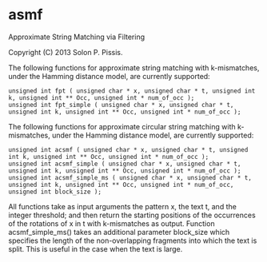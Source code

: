 asmf
====

Approximate String Matching via Filtering

Copyright (C) 2013 Solon P. Pissis.

The following functions for approximate string matching with k-mismatches, under the Hamming distance model, are currently supported:

	unsigned int fpt ( unsigned char * x, unsigned char * t, unsigned int k, unsigned int ** Occ, unsigned int * num_of_occ );
	unsigned int fpt_simple ( unsigned char * x, unsigned char * t, unsigned int k, unsigned int ** Occ, unsigned int * num_of_occ );


The following functions for approximate circular string matching with k-mismatches, under the Hamming distance model, are currently supported:

	unsigned int acsmf ( unsigned char * x, unsigned char * t, unsigned int k, unsigned int ** Occ, unsigned int * num_of_occ );
	unsigned int acsmf_simple ( unsigned char * x, unsigned char * t, unsigned int k, unsigned int ** Occ, unsigned int * num_of_occ );
	unsigned int acsmf_simple_ms ( unsigned char * x, unsigned char * t, unsigned int k, unsigned int ** Occ, unsigned int * num_of_occ, unsigned int block_size );


All functions take as input arguments the pattern x, the text t, and the integer threshold; and then return the starting positions of the occurrences of the rotations of x in t with k-mismatches as output. Function acsmf_simple_ms() takes an additional parameter block_size which specifies the length of the non-overlapping fragments into which the text is split. This is useful in the case when the text is large.
